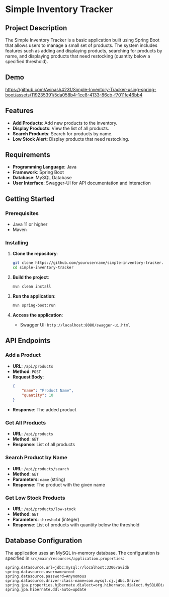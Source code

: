 # Simple Inventory Tracker

## Project Description
The Simple Inventory Tracker is a basic application built using Spring Boot that allows users to manage a small set of products. The system includes features such as adding and displaying products, searching for products by name, and displaying products that need restocking (quantity below a specified threshold).

## Demo
https://github.com/Avinash4231/Simple-Inventory-Tracker-using-spring-boot/assets/119235391/5da058b4-1ce8-4133-86cb-f7011fe46bb4



## Features
- **Add Products**: Add new products to the inventory.
- **Display Products**: View the list of all products.
- **Search Products**: Search for products by name.
- **Low Stock Alert**: Display products that need restocking.

## Requirements
- **Programming Language**: Java
- **Framework**: Spring Boot
- **Database**: MySQL Database
- **User Interface**: Swagger-UI for API documentation and interaction

## Getting Started

### Prerequisites
- Java 11 or higher
- Maven

### Installing

1. **Clone the repository**:
    ```bash
    git clone https://github.com/yourusername/simple-inventory-tracker.git
    cd simple-inventory-tracker
    ```

2. **Build the project**:
    ```bash
    mvn clean install
    ```

3. **Run the application**:
    ```bash
    mvn spring-boot:run
    ```

4. **Access the application**:
    - Swagger UI: `http://localhost:8080/swagger-ui.html`
    

## API Endpoints

### Add a Product
- **URL**: `/api/products`
- **Method**: `POST`
- **Request Body**:
    ```json
    {
        "name": "Product Name",
        "quantity": 10
    }
    ```
- **Response**: The added product

### Get All Products
- **URL**: `/api/products`
- **Method**: `GET`
- **Response**: List of all products

### Search Product by Name
- **URL**: `/api/products/search`
- **Method**: `GET`
- **Parameters**: `name` (string)
- **Response**: The product with the given name

### Get Low Stock Products
- **URL**: `/api/products/low-stock`
- **Method**: `GET`
- **Parameters**: `threshold` (integer)
- **Response**: List of products with quantity below the threshold

## Database Configuration

The application uses an MySQL in-memory database. The configuration is specified in `src/main/resources/application.properties`:

```properties
spring.datasource.url=jdbc:mysql://localhost:3306/avidb
spring.datasource.username=root
spring.datasource.password=Anynomous
spring.datasource.driver-class-name=com.mysql.cj.jdbc.Driver
spring.jpa.properties.hibernate.dialect=org.hibernate.dialect.MySQL8Dialect
spring.jpa.hibernate.ddl-auto=update 

